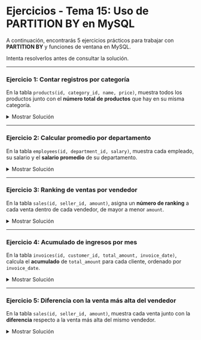 # **Ejercicios - Tema 15: Uso de PARTITION BY en MySQL**

A continuación, encontrarás 5 ejercicios prácticos para trabajar con **PARTITION BY** y funciones de ventana en MySQL.

Intenta resolverlos antes de consultar la solución.

---

### **Ejercicio 1: Contar registros por categoría**

En la tabla `products(id, category_id, name, price)`, muestra todos los productos junto con el **número total de productos** que hay en su misma categoría.

<details><summary>Mostrar Solución</summary>

```sql
SELECT id,
       category_id,
       name,
       COUNT(*) OVER (PARTITION BY category_id) AS total_categoria
FROM products;
```

</details>

---

### **Ejercicio 2: Calcular promedio por departamento**

En la tabla `employees(id, department_id, salary)`, muestra cada empleado, su salario y el **salario promedio** de su departamento.

<details><summary>Mostrar Solución</summary>

```sql
SELECT id,
       department_id,
       salary,
       AVG(salary) OVER (PARTITION BY department_id) AS salario_promedio
FROM employees;
```

</details>

---

### **Ejercicio 3: Ranking de ventas por vendedor**

En la tabla `sales(id, seller_id, amount)`, asigna un **número de ranking** a cada venta dentro de cada vendedor, de mayor a menor `amount`.

<details><summary>Mostrar Solución</summary>

```sql
SELECT seller_id,
       id AS sale_id,
       amount,
       RANK() OVER (PARTITION BY seller_id ORDER BY amount DESC) AS ranking
FROM sales;
```

</details>

---

### **Ejercicio 4: Acumulado de ingresos por mes**

En la tabla `invoices(id, customer_id, total_amount, invoice_date)`, calcula el **acumulado** de `total_amount` para cada cliente, ordenado por `invoice_date`.

<details><summary>Mostrar Solución</summary>

```sql
SELECT customer_id,
       id AS invoice_id,
       invoice_date,
       total_amount,
       SUM(total_amount) OVER (PARTITION BY customer_id ORDER BY invoice_date) AS acumulado_cliente
FROM invoices;
```

</details>

---

### **Ejercicio 5: Diferencia con la venta más alta del vendedor**

En la tabla `sales(id, seller_id, amount)`, muestra cada venta junto con la **diferencia** respecto a la venta más alta del mismo vendedor.

<details><summary>Mostrar Solución</summary>

```sql
SELECT seller_id,
       id AS sale_id,
       amount,
       MAX(amount) OVER (PARTITION BY seller_id) - amount AS diferencia_maxima
FROM sales;
```

</details>

